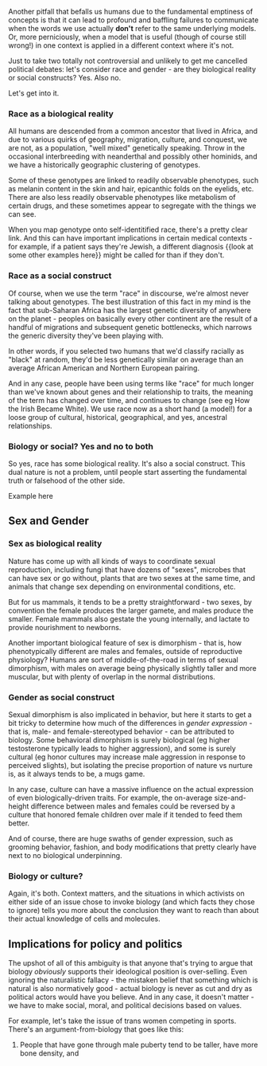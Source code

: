 Another pitfall that befalls us humans due to the fundamental emptiness of concepts is that it can lead to profound and baffling failures to communicate when the words we use actually **don't** refer to the same underlying models. Or, more perniciously, when a model that is useful (though of course still wrong!) in one context is applied in a different context where it's not.

Just to take two totally not controversial and unlikely to get me cancelled political debates: let's consider race and gender - are they biological reality or social constructs? Yes. Also no. 

Let's get into it.
### Race as a biological reality 

All humans are descended from a common ancestor that lived in Africa, and due to various quirks of geography, migration, culture, and conquest, we are not, as a population, "well mixed" genetically speaking. 
Throw in the occasional interbreeding with neanderthal and possibly other hominids, and we have a historically geographic clustering of genotypes.

Some of these genotypes are linked to readily observable phenotypes, such as melanin content in the skin and hair, epicanthic folds on the eyelids, etc. There are also less readily observable phenotypes like metabolism of certain drugs, and these sometimes appear to segregate with the things we can see.

When you map genotype onto self-identitified race, there's a pretty clear link. And this can have important implications in certain medical contexts - for example, if a patient says they're Jewish, a different diagnosis {{look at some other examples here}} might be called for than if they don't.
### Race as a social construct

Of course, when we use the term "race" in discourse, we're almost never talking about genotypes. The best illustration of this fact in my mind is the fact that sub-Saharan Africa has the largest genetic diversity of anywhere on the planet - peoples on basically every other continent are the result of a handful of migrations and subsequent genetic bottlenecks, which narrows the generic diversity they've been playing with.

In other words, if you selected two humans that we'd classify racially as "black" at random, they'd be less genetically similar on average than an average African American and Northern European pairing.

And in any case, people have been using terms like "race" for much longer than we've known about genes and their relationship to traits, the meaning of the term has changed over time, and continues to change (see eg How the Irish Became White). We use race now as a short hand (a model!) for a loose group of cultural, historical, geographical, and yes, ancestral relationships. 
### Biology or social? Yes and no to both 

So yes, race has some biological reality. It's also a social construct. This dual nature is not a problem, until people start asserting the fundamental truth or falsehood of the other side.

Example here

## Sex and Gender

### Sex as biological reality

Nature has come up with all kinds of ways to coordinate sexual reproduction, including fungi that have dozens of "sexes", microbes that can have sex or go without, plants that are two sexes at the same time, and animals that change sex depending on environmental conditions, etc. 

But for us mammals, it tends to be a pretty straightforward - two sexes, by convention the female produces the larger gamete, and males produce the smaller. Female mammals also gestate the young internally, and lactate to provide nourishment to newborns.

Another important biological feature of sex is dimorphism - that is, how phenotypically different are males and females, outside of reproductive physiology? Humans are sort of middle-of-the-road in terms of sexual dimorphism, with males on average being physically slightly taller and more muscular, but with plenty of overlap in the normal distributions.

### Gender as social construct 

Sexual dimorphism is also implicated in behavior, but here it starts to get a bit tricky to determine how much of the differences in *gender expression* - that is, male- and female-stereotyped behavior - can be attributed to biology. Some behavioral dimorphism is surely biological (eg higher testosterone typically leads to higher aggression), and some is surely cultural (eg honor cultures may increase male aggression in response to perceived slights), but isolating the precise proportion of nature vs nurture is, as it always tends to be, a mugs game.

In any case, culture can have a massive influence on the actual expression of even biologically-driven traits. For example, the on-average size-and-height difference between males and females could be reversed by a culture that honored female children over male if it tended to feed them better. 

And of course, there are huge swaths of gender expression, such as grooming behavior, fashion, and body modifications that pretty clearly have next to no biological underpinning.
### Biology or culture?

Again, it's both. Context matters, and the situations in which activists on either side of an issue chose to invoke biology (and which facts they chose to ignore) tells you more about the conclusion they want to reach than about their actual knowledge of cells and molecules.
## Implications for policy and politics 

The upshot of all of this ambiguity is that anyone that's trying to argue that biology *obviously* supports their ideological position is over-selling. Even ignoring the naturalistic fallacy - the mistaken belief that something which is natural is also normatively good - actual biology is never as cut and dry as political actors would have you believe. And in any case, it doesn't matter - we have to make social, moral, and political decisions based on values.

For example, let's take the issue of trans women competing in sports. There's an argument-from-biology that goes like this:

1. People that have gone through male puberty tend to be taller, have more bone density, and 
